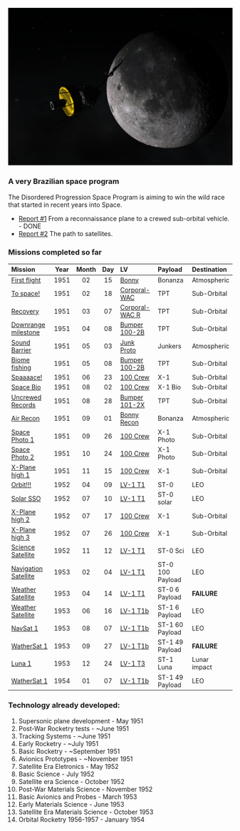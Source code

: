 
![](/missions/lunar-impact.png)
### A very Brazilian space program

The Disordered Progression Space Program is aiming to win the wild race that started in recent years into Space. 

* [Report #1](/reports/report-1.md) From a reconnaissance plane to a crewed sub-orbital vehicle. - DONE
* [Report #2](/reports/report-2.md) The path to satellites.


### Missions completed so far 


| Mission                                               | Year | Month | Day | LV                                          | Payload    | Destination           |
|:------------------------------------------------------|:----:|:-----:|:---:|:--------------------------------------------|:-----------|:----------------------|
| [First flight](/missions/1951-02-15-first-launch.md)  | 1951 | 02    | 15  | [Bonny](/lvs/bonny.md)                      | Bonanza    | Atmospheric           |
| [To space!](/missions/1951-02-18-to-space.md)         | 1951 | 02    | 18  | [Corporal-WAC](/lvs/corporal-wac.md)        | TPT        | Sub-Orbital           |
| [Recovery](/missions/recovery.md)                     | 1951 | 03    | 07  | [Corporal-WAC R](/lvs/corporal-wac-r.md)    | TPT        | Sub-Orbital           |
| [Downrange milestone](/missions/downrange.md)         | 1951 | 04    | 08  | [Bumper 100-2B](/lvs/bumper-100-2b)         | TPT        | Sub-Orbital           |
| [Sound Barrier](/missions/sound-barrier.md)           | 1951 | 05    | 03  | [Junk Proto](/lvs/junk.md)                  | Junkers    | Atmospheric           |
| [Biome fishing](/missions/biome-sr.md)                | 1951 | 05    | 08  | [Bumper 100-2B](/lvs/bumper-100-2b)         | TPT        | Sub-Orbital           |
| [Spaaaace!](/missions/crew-so.md)                     | 1951 | 06    | 23  | [100 Crew](/lvs/100-crew)                   | X-1        | Sub-Orbital           |
| [Space Bio](/missions/crew-bio.md)                    | 1951 | 08    | 02  | [100 Crew](/lvs/100-crew)                   | X-1 Bio    | Sub-Orbital           |
| [Uncrewed Records](/missions/sr-records.md)           | 1951 | 08    | 28  | [Bumper 101-2X](/lvs/bumper-101-2X)         | TPT        | Sub-Orbital           |
| [Air Recon](/missions/plane-photo.md)                 | 1951 | 09    | 01  | [Bonny Recon](/lvs/bonny-recon.md)          | Bonanza    | Atmospheric           |
| [Space Photo 1](/missions/crew-photo1.md)             | 1951 | 09    | 26  | [100 Crew](/lvs/100-crew)                   | X-1 Photo  | Sub-Orbital           |
| [Space Photo 2](/missions/crew-photo2.md)             | 1951 | 10    | 24  | [100 Crew](/lvs/100-crew)                   | X-1 Photo  | Sub-Orbital           |
| [X-Plane high 1](/missions/xplane-high1.md)           | 1951 | 11    | 15  | [100 Crew](/lvs/100-crew)                   | X-1        | Sub-Orbital           |
| [Orbit!!!](/missions/first-orbit.md)                  | 1952 | 04    | 09  | [LV-1 T1](/lvs/lv1-t1)                      | ST-0       | LEO                   |
| [Solar SSO](/missions/sso-orbit.md)                   | 1952 | 07    | 10  | [LV-1 T1](/lvs/lv1-t1)                      | ST-0 solar | LEO                   |
| [X-Plane high 2](/missions/xplane-high2.md)           | 1952 | 07    | 17  | [100 Crew](/lvs/100-crew)                   | X-1        | Sub-Orbital           |
| [X-Plane high 3](/missions/xplane-high3.md)           | 1952 | 07    | 26  | [100 Crew](/lvs/100-crew)                   | X-1        | Sub-Orbital           |
| [Science Satellite](/missions/science-orbit.md)       | 1952 | 11    | 12  | [LV-1 T1](/lvs/lv1-t1)                      | ST-0 Sci   | LEO                   |
| [Navigation Satellite](/missions/first-nav.md)        | 1953 | 02    | 04  | [LV-1 T1](/lvs/lv1-t1)                      | ST-0 100 Payload | LEO             |
| [Weather Satellite](/missions/first-weather.md)       | 1953 | 04    | 14  | [LV-1 T1](/lvs/lv1-t1)                      | ST-0 6 Payload | **FAILURE**       |
| [Weather Satellite](/missions/first-weather.md)       | 1953 | 06    | 16  | [LV-1 T1b](/lvs/lv1-t1b)                    | ST-1 6 Payload | LEO               |
| [NavSat 1](/missions/navsat1.md)                      | 1953 | 08    | 07  | [LV-1 T1b](/lvs/lv1-t1b)                    | ST-1 60 Payload | LEO              |
| [WatherSat 1](/missions/weathersat1.md)               | 1953 | 09    | 27  | [LV-1 T1b](/lvs/lv1-t1b)                    | ST-1 49 Payload | **FAILURE**      |
| [Luna 1](/missions/first-lunar-impact.md)             | 1953 | 12    | 24  | [LV-1 T3](/lvs/lv1-t3)                      | ST-1 Luna  | Lunar impact          |
| [WatherSat 1](/missions/weathersat1.md)               | 1954 | 01    | 07  | [LV-1 T1b](/lvs/lv1-t1b)                    | ST-1 49 Payload | LEO              |




### Technology already developed:

1. Supersonic plane development - May 1951
1. Post-War Rocketry tests - ~June 1951
1. Tracking Systems - ~June 1951
1. Early Rocketry - ~July 1951
1. Basic Rocketry - ~September 1951
1. Avionics Prototypes - ~November 1951
1. Satellite Era Eletronics - May 1952
1. Basic Science - July 1952
1. Satellite era Science - October 1952
1. Post-War Materials Science - November 1952
1. Basic Avionics and Probes - March 1953
1. Early Materials Science - June 1953
1. Satellite Era Materials Science - October 1953
1. Orbital Rocketry 1956-1957 - January 1954

